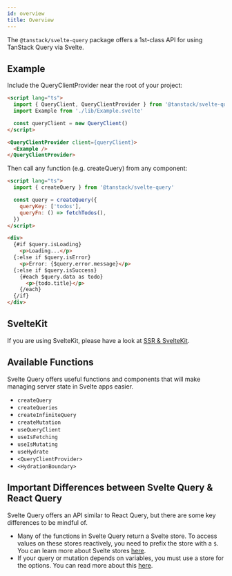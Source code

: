 ```yaml
---
id: overview
title: Overview
---
```


The `@tanstack/svelte-query` package offers a 1st-class API for using TanStack Query via Svelte.

## Example

Include the QueryClientProvider near the root of your project:

```markdown
<script lang="ts">
  import { QueryClient, QueryClientProvider } from '@tanstack/svelte-query'
  import Example from './lib/Example.svelte'

  const queryClient = new QueryClient()
</script>

<QueryClientProvider client={queryClient}>
  <Example />
</QueryClientProvider>
```

Then call any function (e.g. createQuery) from any component:

```markdown
<script lang="ts">
  import { createQuery } from '@tanstack/svelte-query'

  const query = createQuery({
    queryKey: ['todos'],
    queryFn: () => fetchTodos(),
  })
</script>

<div>
  {#if $query.isLoading}
    <p>Loading...</p>
  {:else if $query.isError}
    <p>Error: {$query.error.message}</p>
  {:else if $query.isSuccess}
    {#each $query.data as todo}
      <p>{todo.title}</p>
    {/each}
  {/if}
</div>
```

## SvelteKit

If you are using SvelteKit, please have a look at [SSR & SvelteKit](./ssr).

## Available Functions

Svelte Query offers useful functions and components that will make managing server state in Svelte apps easier.

- `createQuery`
- `createQueries`
- `createInfiniteQuery`
- `createMutation`
- `useQueryClient`
- `useIsFetching`
- `useIsMutating`
- `useHydrate`
- `<QueryClientProvider>`
- `<HydrationBoundary>`

## Important Differences between Svelte Query & React Query

Svelte Query offers an API similar to React Query, but there are some key differences to be mindful of.

- Many of the functions in Svelte Query return a Svelte store. To access values on these stores reactively, you need to prefix the store with a `$`. You can learn more about Svelte stores [here](https://svelte.dev/tutorial/writable-stores).
- If your query or mutation depends on variables, you must use a store for the options. You can read more about this [here](./reactivity).
